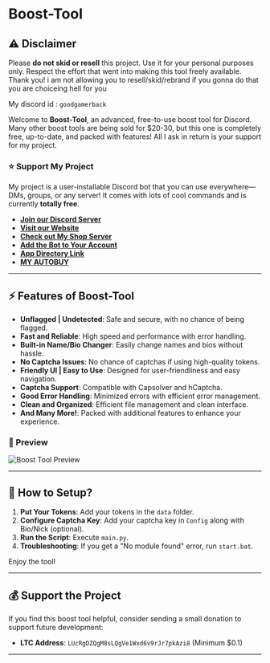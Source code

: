 
# Boost-Tool

## ⚠️ Disclaimer

Please **do not skid or resell** this project. Use it for your personal purposes only. Respect the effort that went into making this tool freely available. Thank you! i am not allowing you to resell/skid/rebrand if you gonna do that you are choiceing hell for you

My discord id : ```goodgamerback```

Welcome to **Boost-Tool**, an advanced, free-to-use boost tool for Discord. Many other boost tools are being sold for $20-30, but this one is completely free, up-to-date, and packed with features! All I ask in return is your support for my project.

### ⭐ Support My Project

My project is a user-installable Discord bot that you can use everywhere—DMs, groups, or any server! It comes with lots of cool commands and is currently **totally free**. 

- **[Join our Discord Server](https://discord.gg/raftar)**
- **[Visit our Website](https://raftar.xyz)**
- **[Check out My Shop Server](https://discord.gg/govt)**
- **[Add the Bot to Your Account](https://discord.com/oauth2/authorize?client_id=1285597879020556308)**
- **[App Directory Link](https://discord.com/application-directory/1285597879020556308 )**
- **[MY AUTOBUY](https://goodgamertype.sellauth.com/)**
---

## ⚡ Features of Boost-Tool

- **Unflagged | Undetected**: Safe and secure, with no chance of being flagged.
- **Fast and Reliable**: High speed and performance with error handling.
- **Built-in Name/Bio Changer**: Easily change names and bios without hassle.
- **No Captcha Issues**: No chance of captchas if using high-quality tokens.
- **Friendly UI | Easy to Use**: Designed for user-friendliness and easy navigation.
- **Captcha Support**: Compatible with Capsolver and hCaptcha.
- **Good Error Handling**: Minimized errors with efficient error management.
- **Clean and Organized**: Efficient file management and clean interface.
- **And Many More!**: Packed with additional features to enhance your experience.

### 🎥 Preview

![Boost Tool Preview](https://media.discordapp.net/attachments/1196423037650747433/1278780784769110046/image.png?ex=66d752e9&is=66d60169&hm=9c771b4cef1b69416262105abf8f5939521f3130f737cf67f25456a6a72b85ff&=&format=webp&quality=lossless&width=669&height=577)

---

## 🚀 How to Setup?

1. **Put Your Tokens**: Add your tokens in the `data` folder.
2. **Configure Captcha Key**: Add your captcha key in `Config` along with Bio/Nick (optional).
3. **Run the Script**: Execute `main.py`.
4. **Troubleshooting**: If you get a "No module found" error, run `start.bat`.

Enjoy the tool!

---

## 💰 Support the Project

If you find this boost tool helpful, consider sending a small donation to support future development:

- **LTC Address**: `LUcRgDZQgM8sLQgVe1Wxd6v9rJr7pkAzi8` (Minimum $0.1)

---



